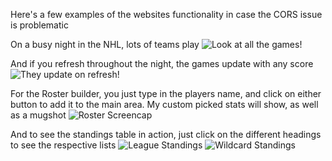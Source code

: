 Here's a few examples of the websites functionality in case the CORS issue is problematic

On a busy night in the NHL, lots of teams play
![Look at all the games!](https://github.com/MrDiamondNL/Fantasy-Homepage/assets/36870588/d7c6aa9a-ce60-4b98-9fb3-4b8410ac8a5d)

And if you refresh throughout the night, the games update with any score
![They update on refresh!](https://github.com/MrDiamondNL/Fantasy-Homepage/assets/36870588/32a2f634-1562-460e-a76b-d4857f683d31)

For the Roster builder, you just type in the players name, and click on either button to add it to the main area. My custom picked stats will show, as well as a mugshot 
![Roster Screencap](https://github.com/MrDiamondNL/Fantasy-Homepage/assets/36870588/5dbf8296-761a-41f4-98dd-388d99ea17c2)

And to see the standings table in action, just click on the different headings to see the respective lists
![League Standings](https://github.com/MrDiamondNL/Fantasy-Homepage/assets/36870588/c9758498-1df3-4ab7-a10a-1eec98bb9b45)
![Wildcard Standings](https://github.com/MrDiamondNL/Fantasy-Homepage/assets/36870588/72ca33f9-0847-4b54-8a4a-464cfcbab76a)

